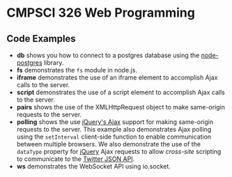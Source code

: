 # CMPSCI 326 Web Programming
## Code Examples

- **db** shows you how to connect to a postgres database using
the [node-postgres][pg] library.
- **fs** demonstrates the `fs` module in node.js.
- **iframe** demonstrates the use of an iframe element to accomplish
Ajax calls to the server.
- **script** demonstrates the use of a script element to accomplish
Ajax calls to the server.
- **pairs** shows the use of the XMLHttpRequest object to make
same-origin requests to the server.
- **polling** shows the use [jQuery's Ajax][jajax] support for making
same-origin requests to the server. This example also demonstrates
Ajax polling using the `setInterval` client-side function to enable
communication between multiple browsers. We also demonstrate the use
of the `dataType` property for [jQuery][jquery] Ajax requests to allow
*cross-site* scripting to communicate to the [Twitter JSON API][twitter].
- **ws** demonstrates the WebSocket API using io.socket.

[twitter]: https://dev.twitter.com/docs/api/1/get/search
[jquery]: http://jquery.com
[jajax]: http://api.jquery.com/category/ajax
[pg]: https://github.com/brianc/node-postgres
